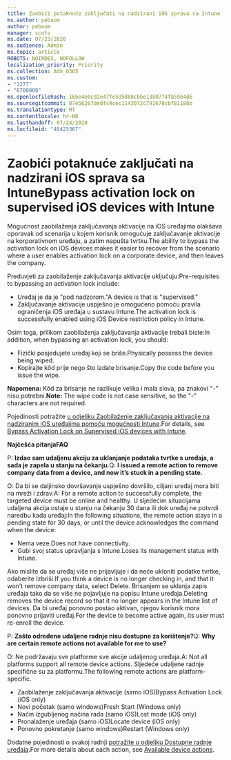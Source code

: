```yaml
---
title: Zaobići potaknuće zaključati na nadzirani iOS sprava sa Intune
ms.author: pebaum
author: pebaum
manager: scotv
ms.date: 07/23/2020
ms.audience: Admin
ms.topic: article
ROBOTS: NOINDEX, NOFOLLOW
localization_priority: Priority
ms.collection: Adm_O365
ms.custom:
- "1277"
- "6700008"
ms.openlocfilehash: 16be4e0cd2e47fe5d5888cbbe1380774f859e4d6
ms.sourcegitcommit: 07e56267dedfc4cec1143072c791670cbf81186b
ms.translationtype: MT
ms.contentlocale: hr-HR
ms.lasthandoff: 07/24/2020
ms.locfileid: "45423367"
---
```

# <a name="bypass-activation-lock-on-supervised-ios-devices-with-intune"></a><span data-ttu-id="d6613-102">Zaobići potaknuće zaključati na nadzirani iOS sprava sa Intune</span><span class="sxs-lookup"><span data-stu-id="d6613-102">Bypass activation lock on supervised iOS devices with Intune</span></span>

<span data-ttu-id="d6613-103">Mogućnost zaobilaženja zaključavanja aktivacije na iOS uređajima olakšava oporavak od scenarija u kojem korisnik omogućuje zaključavanje aktivacije na korporativnom uređaju, a zatim napušta tvrtku.</span><span class="sxs-lookup"><span data-stu-id="d6613-103">The ability to bypass the activation lock on iOS devices makes it easier to recover from the scenario where a user enables activation lock on a corporate device, and then leaves the company.</span></span>

<span data-ttu-id="d6613-104">Preduvjeti za zaobilaženje zaključavanja aktivacije uključuju:</span><span class="sxs-lookup"><span data-stu-id="d6613-104">Pre-requisites to bypassing an activation lock include:</span></span>

- <span data-ttu-id="d6613-105">Uređaj je da je "pod nadzorom."</span><span class="sxs-lookup"><span data-stu-id="d6613-105">A device is that is "supervised."</span></span>
- <span data-ttu-id="d6613-106">Zaključavanje aktivacije uspješno je omogućeno pomoću pravila ograničenja iOS uređaja u sustavu Intune.</span><span class="sxs-lookup"><span data-stu-id="d6613-106">The activation lock is successfully enabled using iOS Device restriction policy in Intune.</span></span>

<span data-ttu-id="d6613-107">Osim toga, prilikom zaobilaženja zaključavanja aktivacije trebali biste:</span><span class="sxs-lookup"><span data-stu-id="d6613-107">In addition, when bypassing an activation lock, you should:</span></span>

- <span data-ttu-id="d6613-108">Fizički posjedujete uređaj koji se briše.</span><span class="sxs-lookup"><span data-stu-id="d6613-108">Physically possess the device being wiped.</span></span>
- <span data-ttu-id="d6613-109">Kopirajte kôd prije nego što izdate brisanje.</span><span class="sxs-lookup"><span data-stu-id="d6613-109">Copy the code before you issue the wipe.</span></span>

<span data-ttu-id="d6613-110">**Napomena:** Kôd za brisanje ne razlikuje velika i mala slova, pa znakovi "-" nisu potrebni.</span><span class="sxs-lookup"><span data-stu-id="d6613-110">**Note:** The wipe code is not case sensitive, so the "-" characters are not required.</span></span>

<span data-ttu-id="d6613-111">Pojedinosti potražite [u odjeljku Zaobilaženje zaključavanja aktivacije na nadziranim iOS uređajima pomoću mogućnosti Intune](https://docs.microsoft.com/intune/device-activation-lock-bypass).</span><span class="sxs-lookup"><span data-stu-id="d6613-111">For details, see [Bypass Activation Lock on Supervised iOS devices with Intune](https://docs.microsoft.com/intune/device-activation-lock-bypass).</span></span>

<span data-ttu-id="d6613-112">**Najčešća pitanja**</span><span class="sxs-lookup"><span data-stu-id="d6613-112">**FAQ**</span></span>

<span data-ttu-id="d6613-113">P: **Izdao sam udaljenu akciju za uklanjanje podataka tvrtke s uređaja, a sada je zapela u stanju na čekanju.**</span><span class="sxs-lookup"><span data-stu-id="d6613-113">Q: **I issued a remote action to remove company data from a device, and now it’s stuck in a pending state.**</span></span>

<span data-ttu-id="d6613-114">O: Da bi se daljinsko dovršavanje uspješno dovršilo, ciljani uređaj mora biti na mreži i zdrav.</span><span class="sxs-lookup"><span data-stu-id="d6613-114">A: For a remote action to successfully complete, the targeted device must be online and healthy.</span></span> <span data-ttu-id="d6613-115">U sljedećim situacijama udaljena akcija ostaje u stanju na čekanju 30 dana ili dok uređaj ne potvrdi naredbu kada uređaj:</span><span class="sxs-lookup"><span data-stu-id="d6613-115">In the following situations, the remote action stays in a pending state for 30 days, or until the device acknowledges the command when the device:</span></span>

- <span data-ttu-id="d6613-116">Nema veze.</span><span class="sxs-lookup"><span data-stu-id="d6613-116">Does not have connectivity.</span></span>
- <span data-ttu-id="d6613-117">Gubi svoj status upravljanja s Intune.</span><span class="sxs-lookup"><span data-stu-id="d6613-117">Loses its management status with Intune.</span></span>

<span data-ttu-id="d6613-118">Ako mislite da se uređaj više ne prijavljuje i da neće ukloniti podatke tvrtke, odaberite Izbriši.</span><span class="sxs-lookup"><span data-stu-id="d6613-118">If you think a device is no longer checking in, and that it won’t remove company data, select Delete.</span></span> <span data-ttu-id="d6613-119">Brisanjem se uklanja zapis uređaja tako da se više ne pojavljuje na popisu Intune uređaja.</span><span class="sxs-lookup"><span data-stu-id="d6613-119">Deleting removes the device record so that it no longer appears in the Intune list of devices.</span></span> <span data-ttu-id="d6613-120">Da bi uređaj ponovno postao aktivan, njegov korisnik mora ponovno prijaviti uređaj.</span><span class="sxs-lookup"><span data-stu-id="d6613-120">For the device to become active again, its user must re-enroll the device.</span></span>

<span data-ttu-id="d6613-121">P: **Zašto određene udaljene radnje nisu dostupne za korištenje?**</span><span class="sxs-lookup"><span data-stu-id="d6613-121">Q: **Why are certain remote actions not available for me to use?**</span></span>

<span data-ttu-id="d6613-122">O: Ne podržavaju sve platforme sve akcije udaljenog uređaja.</span><span class="sxs-lookup"><span data-stu-id="d6613-122">A: Not all platforms support all remote device actions.</span></span> <span data-ttu-id="d6613-123">Sljedeće udaljene radnje specifične su za platformu.</span><span class="sxs-lookup"><span data-stu-id="d6613-123">The following remote actions are platform-specific.</span></span>

- <span data-ttu-id="d6613-124">Zaobilaženje zaključavanja aktivacije (samo iOS)</span><span class="sxs-lookup"><span data-stu-id="d6613-124">Bypass Activation Lock (iOS only)</span></span>
- <span data-ttu-id="d6613-125">Novi početak (samo windows)</span><span class="sxs-lookup"><span data-stu-id="d6613-125">Fresh Start (Windows only)</span></span>
- <span data-ttu-id="d6613-126">Način izgubljenog načina rada (samo iOS)</span><span class="sxs-lookup"><span data-stu-id="d6613-126">Lost mode (iOS only)</span></span>
- <span data-ttu-id="d6613-127">Pronalaženje uređaja (samo iOS)</span><span class="sxs-lookup"><span data-stu-id="d6613-127">Locate device (iOS only)</span></span>
- <span data-ttu-id="d6613-128">Ponovno pokretanje (samo windows)</span><span class="sxs-lookup"><span data-stu-id="d6613-128">Restart (Windows only)</span></span>

<span data-ttu-id="d6613-129">Dodatne pojedinosti o svakoj radnji [potražite u odjeljku Dostupne radnje uređaja](https://docs.microsoft.com/intune/device-management#available-device-actions).</span><span class="sxs-lookup"><span data-stu-id="d6613-129">For more details about each action, see [Available device actions](https://docs.microsoft.com/intune/device-management#available-device-actions).</span></span>